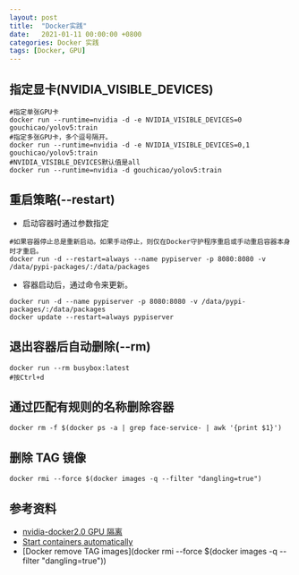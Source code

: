 ```yaml
---
layout: post
title:  "Docker实践"
date:   2021-01-11 00:00:00 +0800
categories: Docker 实践
tags: [Docker, GPU]
---
```


## 指定显卡(NVIDIA_VISIBLE_DEVICES)
```shell
#指定单张GPU卡
docker run --runtime=nvidia -d -e NVIDIA_VISIBLE_DEVICES=0 gouchicao/yolov5:train
#指定多张GPU卡，多个逗号隔开。
docker run --runtime=nvidia -d -e NVIDIA_VISIBLE_DEVICES=0,1 gouchicao/yolov5:train
#NVIDIA_VISIBLE_DEVICES默认值是all
docker run --runtime=nvidia -d gouchicao/yolov5:train
```

## 重启策略(--restart)
* 启动容器时通过参数指定
```shell
#如果容器停止总是重新启动。如果手动停止，则仅在Docker守护程序重启或手动重启容器本身时才重启。 
docker run -d --restart=always --name pypiserver -p 8080:8080 -v /data/pypi-packages/:/data/packages
```

* 容器启动后，通过命令来更新。
```shell
docker run -d --name pypiserver -p 8080:8080 -v /data/pypi-packages/:/data/packages
docker update --restart=always pypiserver
```

## 退出容器后自动删除(--rm)
```shell
docker run --rm busybox:latest
#按Ctrl+d
```

## 通过匹配有规则的名称删除容器
```shell
docker rm -f $(docker ps -a | grep face-service- | awk '{print $1}')
```

## 删除 <none> TAG 镜像
```shell
docker rmi --force $(docker images -q --filter "dangling=true")
```

## 参考资料
* [nvidia-docker2.0 GPU 隔离](https://ld246.com/article/1511781062916)
* [Start containers automatically](https://docs.docker.com/config/containers/start-containers-automatically/)
* [Docker remove <none> TAG images](docker rmi --force $(docker images -q --filter "dangling=true"))
